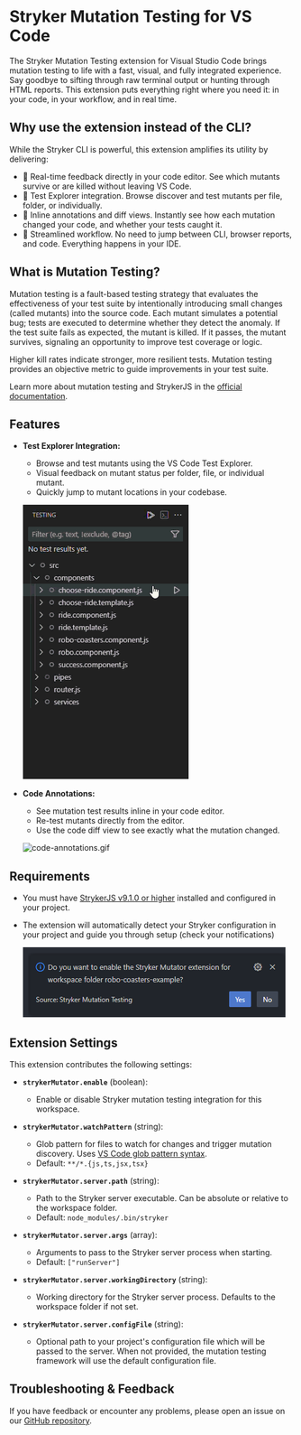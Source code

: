 # Stryker Mutation Testing for VS Code

The Stryker Mutation Testing extension for Visual Studio Code brings mutation testing to life with a fast, visual, and fully integrated experience. Say goodbye to sifting through raw terminal output or hunting through HTML reports. This extension puts everything right where you need it: in your code, in your workflow, and in real time.

## Why use the extension instead of the CLI?

While the Stryker CLI is powerful, this extension amplifies its utility by delivering:

- 🚀 Real-time feedback directly in your code editor. See which mutants survive or are killed without leaving VS Code.
- 🧭 Test Explorer integration. Browse discover and test mutants per file, folder, or individually.
- 👀 Inline annotations and diff views. Instantly see how each mutation changed your code, and whether your tests caught it.
- 🔁 Streamlined workflow. No need to jump between CLI, browser reports, and code. Everything happens in your IDE.

## What is Mutation Testing?

Mutation testing is a fault-based testing strategy that evaluates the effectiveness of your test suite by intentionally introducing small changes (called mutants) into the source code. Each mutant simulates a potential bug; tests are executed to determine whether they detect the anomaly. If the test suite fails as expected, the mutant is killed. If it passes, the mutant survives, signaling an opportunity to improve test coverage or logic.

Higher kill rates indicate stronger, more resilient tests. Mutation testing provides an objective metric to guide improvements in your test suite.

Learn more about mutation testing and StrykerJS in the [official documentation](https://stryker-mutator.io/docs/).

## Features

- **Test Explorer Integration:**
  - Browse and test mutants using the VS Code Test Explorer.
  - Visual feedback on mutant status per folder, file, or individual mutant.
  - Quickly jump to mutant locations in your codebase.

  ![test-explorer.gif](https://raw.githubusercontent.com/stryker-mutator/editor-plugins/refs/heads/main/packages/vscode-plugin/images/test-explorer.gif)

- **Code Annotations:**
  - See mutation test results inline in your code editor.
  - Re-test mutants directly from the editor.
  - Use the code diff view to see exactly what the mutation changed.

  ![code-annotations.gif](https://raw.githubusercontent.com/stryker-mutator/editor-plugins/refs/heads/main/packages/vscode-plugin/images/inline-annotations.gif)

## Requirements

- You must have [StrykerJS v9.1.0 or higher](https://stryker-mutator.io/docs/stryker-js/getting-started/) installed and configured in your project.
- The extension will automatically detect your Stryker configuration in your project and guide you through setup (check your notifications)

  ![setup-notification.png](https://raw.githubusercontent.com/stryker-mutator/editor-plugins/refs/heads/main/packages/vscode-plugin/images/setup-notification.png)

## Extension Settings

This extension contributes the following settings:

- **`strykerMutator.enable`** (boolean):
  - Enable or disable Stryker mutation testing integration for this workspace.

- **`strykerMutator.watchPattern`** (string):
  - Glob pattern for files to watch for changes and trigger mutation discovery. Uses [VS Code glob pattern syntax](https://code.visualstudio.com/docs/editor/glob-patterns#_glob-pattern-syntax).
  - Default: `**/*.{js,ts,jsx,tsx}`

- **`strykerMutator.server.path`** (string):
  - Path to the Stryker server executable. Can be absolute or relative to the workspace folder.
  - Default: `node_modules/.bin/stryker`

- **`strykerMutator.server.args`** (array):
  - Arguments to pass to the Stryker server process when starting.
  - Default: `["runServer"]`

- **`strykerMutator.server.workingDirectory`** (string):
  - Working directory for the Stryker server process. Defaults to the workspace folder if not set.

- **`strykerMutator.server.configFile`** (string):
  - Optional path to your project's configuration file which will be passed to the server. When not provided, the mutation testing framework will use the default configuration file.

## Troubleshooting & Feedback

If you have feedback or encounter any problems, please open an issue on our [GitHub repository](https://github.com/stryker-mutator/editor-plugins).
